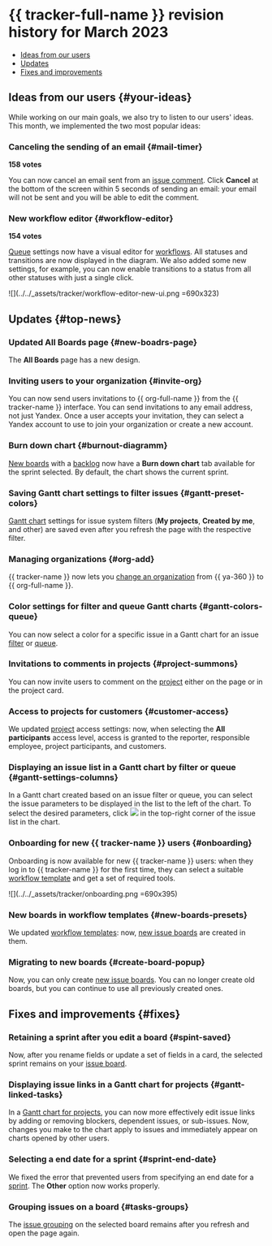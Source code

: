 # {{ tracker-full-name }} revision history for March 2023

* [Ideas from our users](#your-ideas)
* [Updates](#top-news)
* [Fixes and improvements](#fixes)

## Ideas from our users {#your-ideas}


While working on our main goals, we also try to listen to our users' ideas. This month, we implemented the two most popular ideas:


### Canceling the sending of an email {#mail-timer}

**158 votes**

You can now cancel an email sent from an [issue comment](../user/comments.md). Click **Cancel** at the bottom of the screen within 5 seconds of sending an email: your email will not be sent and you will be able to edit the comment.

### New workflow editor {#workflow-editor}

**154 votes**

[Queue](../queue-intro.md) settings now have a visual editor for [workflows](../manager/create-work-process.md). All statuses and transitions are now displayed in the diagram. We also added some new settings, for example, you can now enable transitions to a status from all other statuses with just a single click.

![](../../_assets/tracker/workflow-editor-new-ui.png =690x323)

## Updates {#top-news}

### Updated All Boards page {#new-boadrs-page}

The **All Boards** page has a new design.


### Inviting users to your organization {#invite-org}

You can now send users invitations to {{ org-full-name }} from the {{ tracker-name }} interface. You can send invitations to any email address, not just Yandex. Once a user accepts your invitation, they can select a Yandex account to use to join your organization or create a new account.


### Burn down chart {#burnout-diagramm}

[New boards](../manager/agile-new.md) with a [backlog](../manager/backlog.md) now have a **Burn down chart** tab available for the sprint selected. By default, the chart shows the current sprint.

### Saving Gantt chart settings to filter issues {#gantt-preset-colors}

[Gantt chart](../gantt/search.md) settings for issue system filters (**My projects**, **Created by me**, and other) are saved even after you refresh the page with the respective filter.


### Managing organizations {#org-add}

{{ tracker-name }} now lets you [change an organization](../cloud-vs-360.md#reconnect) from {{ ya-360 }} to {{ org-full-name }}.


### Color settings for filter and queue Gantt charts {#gantt-colors-queue}

You can now select a color for a specific issue in a Gantt chart for an issue [filter](../gantt/search.md) or [queue](../gantt/queue.md).

### Invitations to comments in projects {#project-summons}

You can now invite users to comment on the [project](../manager/project-new.md) either on the page or in the project card.

### Access to projects for customers {#customer-access}

We updated [project](../manager/project-new.md) access settings: now, when selecting the **All participants** access level, access is granted to the reporter, responsible employee, project participants, and customers.

### Displaying an issue list in a Gantt chart by filter or queue {#gantt-settings-columns}

In a Gantt chart created based on an issue filter or queue, you can select the issue parameters to be displayed in the list to the left of the chart. To select the desired parameters, click ![](../../_assets/tracker/svg/settings-old.svg) in the top-right corner of the issue list in the chart.


### Onboarding for new {{ tracker-name }} users {#onboarding}

Onboarding is now available for new {{ tracker-name }} users: when they log in to {{ tracker-name }} for the first time, they can select a suitable [workflow template](../manager/create-work-process.md) and get a set of required tools.

![](../../_assets/tracker/onboarding.png =690x395)



### New boards in workflow templates {#new-boards-presets}

We updated [workflow templates](../manager/create-work-process.md): now, [new issue boards](../manager/agile-new.md) are created in them.


### Migrating to new boards {#create-board-popup}

Now, you can only create [new issue boards](../manager/agile-new.md). You can no longer create old boards, but you can continue to use all previously created ones.

## Fixes and improvements {#fixes}

### Retaining a sprint after you edit a board {#spint-saved}

Now, after you rename fields or update a set of fields in a card, the selected sprint remains on your [issue board](../manager/agile-new.md).

### Displaying issue links in a Gantt chart for projects {#gantt-linked-tasks}

In a [Gantt chart for projects](../gantt/project.md), you can now more effectively edit issue links by adding or removing blockers, dependent issues, or sub-issues. Now, changes you make to the chart apply to issues and immediately appear on charts opened by other users.

### Selecting a end date for a sprint {#sprint-end-date}

We fixed the error that prevented users from specifying an end date for a [sprint](../manager/create-agile-sprint.md). The **Other** option now works properly.

### Grouping issues on a board {#tasks-groups}

The [issue grouping](../manager/agile-new-issues.md#group) on the selected board remains after you refresh and open the page again.